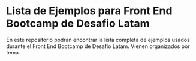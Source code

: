 # Lista de Ejemplos para Front End Bootcamp de Desafio Latam

En este repositorio podran encontrar la lista completa de ejemplos 
usados durante el Front End Bootcamp de Desafio Latam. Vienen 
organizados por tema.

